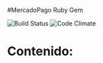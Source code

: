 #MercadoPago Ruby Gem

![Build Status](https://travis-ci.org/mercadopago/px-ruby.svg?branch=master)
![Code Climate](https://codeclimate.com/github/mercadopago/px-ruby/badges/gpa.svg) 

# Contenido:
